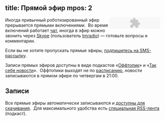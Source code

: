 title: Прямой эфир
mpos: 2
---
<div style="float:right" class="right" id="player"><object classid="clsid:D27CDB6E-AE6D-11cf-96B8-444553540000" codebase="http://download.macromedia.com/pub/shockwave/cabs/flash/swflash.cab#version=6,0,0,0" width="165" height="37" id="swf"><param name="movie" value="niftyplayer.swf?file=http://stream.tmradio.net:8180/live.mp3"><param name="quality" value="high"/><param name="bgcolor" value="#FFFFFF"/><embed src="niftyplayer.swf?file=http://stream.tmradio.net:8180/live.mp3" quality="high" bgcolor="#FFFFFF" width="165" height="37" name="swf" type="application/x-shockwave-flash" swLiveConnect="true" pluginspage="http://www.macromedia.com/go/getflashplayer"></embed></object></div>

Иногда привычный роботизированный эфир прерывается прямыми включениями.  Во
время включений работает [чат][chat], иногда в эфир можно звонить через
[Skype][] (пользователь [tmradio][tms]) — готовьте вопросы и комментарии.

Если вы не хотите пропускать прямые эфиры, [подпишитесь на SMS-рассылку][sms].

Записи прямых эфиров доступны в виде подкастов «[Оффтопик][offtopic]» и «[Так
себе новости][ssn]».  Оффтопики выходят не по [расписанию][rasp], новости
записываются в прямом эфире по четвергам в 21:00.


## Записи

Все прямые эфиры автоматически записываются и [доступны для скачивания][dump]. 
Для максимального удобства есть [специальная RSS-лента][dump-rss] (подкаст).

[dump]: http://stream.tmradio.net/dump/
[dump-rss]: http://stream.tmradio.net/dump/live.xml


[Skype]: http://www.skype.com/
[chat]: /chat.html
[offtopic]: http://offtopic.rpod.ru/
[rasp]: /schedule.html
[sms]: /sms.html
[ssn]: /news.html
[tms]: skype:tmradio?userinfo
